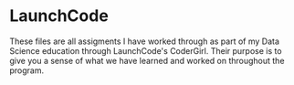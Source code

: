 # LaunchCode

These files are all assigments I have worked through as part of my Data Science education through LaunchCode's CoderGirl. 
Their purpose is to give you a sense of what we have learned and worked on throughout the program. 
